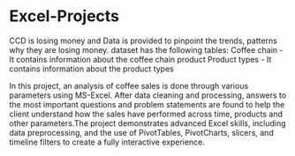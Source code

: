 # Excel-Projects
CCD is losing money and Data is provided to pinpoint the trends, patterns why they are losing money. 
dataset has the following tables:
Coffee chain - It contains information about the coffee chain product
Product types - It contains information about the product types

In this project, an analysis of coffee sales is done through various parameters using MS-Excel. After data cleaning and processing, answers to the most important questions and problem statements are found to help the client understand how the sales have performed across time, products and other parameters.The project demonstrates advanced Excel skills, including data preprocessing, and the use of PivotTables, PivotCharts, slicers, and timeline filters to create a fully interactive experience.


